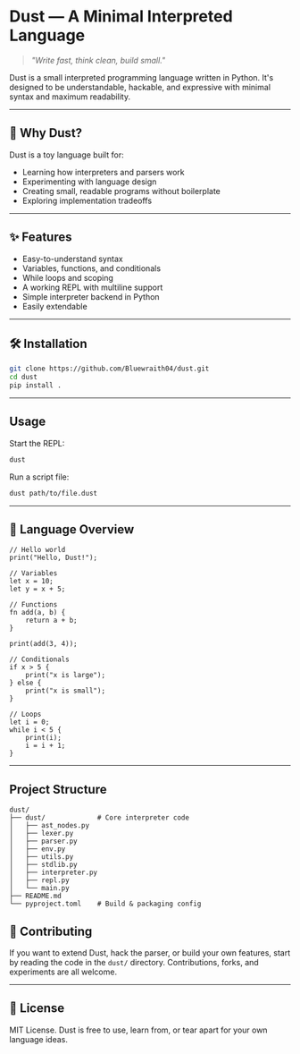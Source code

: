 # Dust — A Minimal Interpreted Language

> *"Write fast, think clean, build small."*

Dust is a small interpreted programming language written in Python. It's designed to be understandable, hackable, and expressive with minimal syntax and maximum readability.

---

## 🚀 Why Dust?

Dust is a toy language built for:

- Learning how interpreters and parsers work
- Experimenting with language design
- Creating small, readable programs without boilerplate
- Exploring implementation tradeoffs

---

## ✨ Features

- Easy-to-understand syntax
- Variables, functions, and conditionals
- While loops and scoping
- A working REPL with multiline support
- Simple interpreter backend in Python
- Easily extendable

---

## 🛠 Installation

```bash
git clone https://github.com/Bluewraith04/dust.git
cd dust
pip install .
````
---

## Usage

Start the REPL:

```bash
dust
```

Run a script file:

```bash
dust path/to/file.dust
```

---

## 📘 Language Overview

```dust
// Hello world
print("Hello, Dust!");

// Variables
let x = 10;
let y = x + 5;

// Functions
fn add(a, b) {
    return a + b;
}

print(add(3, 4));

// Conditionals
if x > 5 {
    print("x is large");
} else {
    print("x is small");
}

// Loops
let i = 0;
while i < 5 {
    print(i);
    i = i + 1;
}
```

---

## Project Structure

```text
dust/
├── dust/             # Core interpreter code
│   ├── ast_nodes.py
│   ├── lexer.py
│   ├── parser.py
│   ├── env.py
│   ├── utils.py
│   ├── stdlib.py
│   ├── interpreter.py
│   ├── repl.py
│   └── main.py
├── README.md
└── pyproject.toml    # Build & packaging config
```


## 🙌 Contributing

If you want to extend Dust, hack the parser, or build your own features, start by reading the code in the `dust/` directory. Contributions, forks, and experiments are all welcome.

---

## 📄 License

MIT License. Dust is free to use, learn from, or tear apart for your own language ideas.

